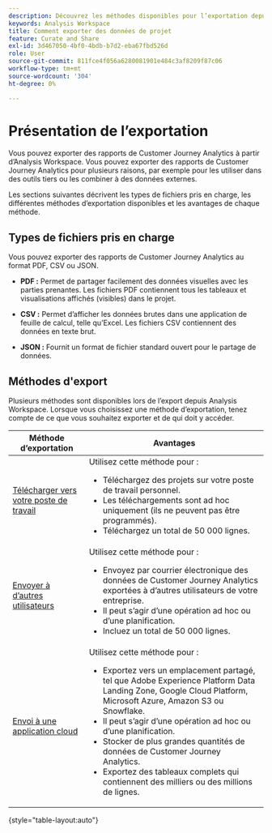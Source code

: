 ```yaml
---
description: Découvrez les méthodes disponibles pour l’exportation depuis Analysis Workspace.
keywords: Analysis Workspace
title: Comment exporter des données de projet
feature: Curate and Share
exl-id: 3d467050-4bf0-4bdb-b7d2-eba67fbd526d
role: User
source-git-commit: 811fce4f056a6280081901e484c3af8209f87c06
workflow-type: tm+mt
source-wordcount: '304'
ht-degree: 0%

---
```


# Présentation de l’exportation

Vous pouvez exporter des rapports de Customer Journey Analytics à partir d’Analysis Workspace. Vous pouvez exporter des rapports de Customer Journey Analytics pour plusieurs raisons, par exemple pour les utiliser dans des outils tiers ou les combiner à des données externes.

Les sections suivantes décrivent les types de fichiers pris en charge, les différentes méthodes d’exportation disponibles et les avantages de chaque méthode.

## Types de fichiers pris en charge

Vous pouvez exporter des rapports de Customer Journey Analytics au format PDF, CSV ou JSON.

* **PDF :** Permet de partager facilement des données visuelles avec les parties prenantes. Les fichiers PDF contiennent tous les tableaux et visualisations affichés (visibles) dans le projet.

* **CSV :** Permet d’afficher les données brutes dans une application de feuille de calcul, telle qu’Excel. Les fichiers CSV contiennent des données en texte brut.

* **JSON :** Fournit un format de fichier standard ouvert pour le partage de données.

## Méthodes d&#39;export

Plusieurs méthodes sont disponibles lors de l’export depuis Analysis Workspace. Lorsque vous choisissez une méthode d’exportation, tenez compte de ce que vous souhaitez exporter et de qui doit y accéder.

| Méthode d’exportation | Avantages |
|---------|----------|
| [Télécharger vers votre poste de travail](/help/analysis-workspace/export/download-send.md) | Utilisez cette méthode pour : <ul><li>Téléchargez des projets sur votre poste de travail personnel.</li><li>Les téléchargements sont ad hoc uniquement (ils ne peuvent pas être programmés).</li> <li>Téléchargez un total de 50 000 lignes.</li> <!--true? Are there 2 different options to download to your workstation?--> <!-- is this emailing it? --> |
| [Envoyer à d’autres utilisateurs](/help/analysis-workspace/export/t-schedule-report.md) | Utilisez cette méthode pour : <ul><li>Envoyez par courrier électronique des données de Customer Journey Analytics exportées à d’autres utilisateurs de votre entreprise.</li><li>Il peut s’agir d’une opération ad hoc ou d’une planification.</li> <li>Incluez un total de 50 000 lignes.</li> <!--true?--> |
| [Envoi à une application cloud](/help/analysis-workspace/export/export-cloud.md) | Utilisez cette méthode pour : <ul><li>Exportez vers un emplacement partagé, tel que Adobe Experience Platform Data Landing Zone, Google Cloud Platform, Microsoft Azure, Amazon S3 ou Snowflake.</li><li>Il peut s’agir d’une opération ad hoc ou d’une planification.</li><li>Stocker de plus grandes quantités de données de Customer Journey Analytics.</li><li>Exportez des tableaux complets qui contiennent des milliers ou des millions de lignes.<!-- What other things? Wiki talks about things that aren't even possible in Data Warehouse. What are they? --> </li> |

{style="table-layout:auto"}
